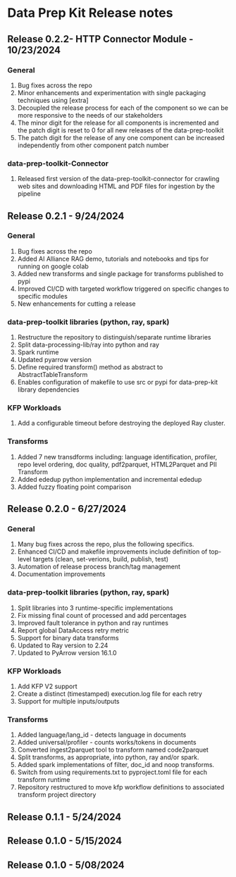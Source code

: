 # Data Prep Kit Release notes

## Release 0.2.2- HTTP Connector Module - 10/23/2024

### General 
1. Bug fixes across the repo
1. Minor enhancements and experimentation with single packaging techniques using \[extra\]
1. Decoupled the release process for each of the component so we can be more responsive to the needs of our stakeholders
1. The minor digit for the release for all components is incremented and the patch digit is reset to 0 for all new releases of the data-prep-toolkit
1. The patch digit for the release of any one component can be increased independently from other component patch number


### data-prep-toolkit-Connector

1. Released first version of the data-prep-toolkit-connector for crawling web sites and downloading HTML and PDF files for ingestion by the pipeline



## Release 0.2.1 - 9/24/2024

### General 
1. Bug fixes across the repo
1. Added AI Alliance RAG demo, tutorials and notebooks and tips for running on google colab
1. Added new transforms and single package for transforms published to pypi
1. Improved CI/CD with targeted workflow triggered on specific changes to specific modules
1. New enhancements for cutting a release


### data-prep-toolkit libraries (python, ray, spark) 

1. Restructure the repository to distinguish/separate runtime libraries
1. Split data-processing-lib/ray into python and ray
1. Spark runtime
1. Updated pyarrow version
1. Define required transform() method as abstract to AbstractTableTransform
1. Enables configuration of makefile to use src or pypi for data-prep-kit library dependencies 


### KFP Workloads 

1. Add a configurable timeout before destroying the deployed Ray cluster.

### Transforms

1. Added 7 new transdforms including: language identification, profiler, repo level ordering, doc quality, pdf2parquet, HTML2Parquet and PII Transform
1. Added ededup python implementation and incremental ededup 
1. Added fuzzy floating point comparison


## Release 0.2.0 - 6/27/2024

### General 
1. Many bug fixes across the repo, plus the following specifics.
1. Enhanced CI/CD and makefile improvements  include definition of top-level targets (clean, set-verions, build, publish, test)
1. Automation of release process branch/tag management
1. Documentation improvements 

### data-prep-toolkit libraries (python, ray, spark) 

1. Split libraries into 3 runtime-specific implementations
1. Fix missing final count of processed and add percentages
1. Improved fault tolerance in python and ray runtimes 
1. Report global DataAccess retry metric  
1. Support for binary data transforms
1. Updated to Ray version to 2.24
1. Updated to PyArrow version 16.1.0

### KFP Workloads 

1. Add KFP V2 support 
1. Create a distinct (timestamped) execution.log file for each retry
1. Support for multiple inputs/outputs

### Transforms

1. Added language/lang_id - detects language in documents
1. Added universal/profiler - counts works/tokens in documents
1. Converted ingest2parquet tool to transform named code2parquet
1. Split transforms, as appropriate, into python, ray and/or spark.
1. Added spark implementations of filter, doc_id and noop transforms.
1. Switch from using requirements.txt to pyproject.toml file for each transform runtime
1. Repository restructured to move kfp workflow definitions to associated transform project directory

## Release 0.1.1 - 5/24/2024

## Release 0.1.0 - 5/15/2024

## Release 0.1.0 - 5/08/2024

